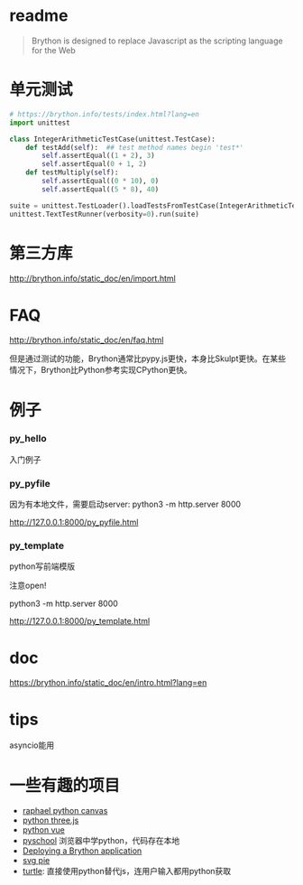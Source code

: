# readme
>  Brython is designed to replace Javascript as the scripting language for the Web

# 单元测试
```python 
# https://brython.info/tests/index.html?lang=en
import unittest

class IntegerArithmeticTestCase(unittest.TestCase):
    def testAdd(self):  ## test method names begin 'test*'
        self.assertEqual((1 + 2), 3)
        self.assertEqual(0 + 1, 2)
    def testMultiply(self):
        self.assertEqual((0 * 10), 0)
        self.assertEqual((5 * 8), 40)

suite = unittest.TestLoader().loadTestsFromTestCase(IntegerArithmeticTestCase)
unittest.TextTestRunner(verbosity=0).run(suite)
```

# 第三方库
http://brython.info/static_doc/en/import.html

# FAQ
http://brython.info/static_doc/en/faq.html

但是通过测试的功能，Brython通常比pypy.js更快，本身比Skulpt更快。在某些情况下，Brython比Python参考实现CPython更快。

# 例子
### py_hello
入门例子

### py_pyfile
因为有本地文件，需要启动server: python3 -m http.server 8000

http://127.0.0.1:8000/py_pyfile.html


### py_template
python写前端模版

注意open!

python3 -m http.server 8000

http://127.0.0.1:8000/py_template.html

# doc
https://brython.info/static_doc/en/intro.html?lang=en

# tips
asyncio能用



# 一些有趣的项目
*  [raphael python canvas](https://brython.info/gallery/raphael/basic.html)
*  [python three.js](https://brython.info/gallery/three.html)
*  [python vue](https://github.com/stefanhoelzl/vue.py)
*  [pyschool](http://pyschool.net/) 浏览器中学python，代码存在本地
*  [Deploying a Brython application](https://brython.info/static_doc/en/deploy.html)
*  [svg pie](http://brython.info/gallery/svg_pie_chart.html)
*  [turtle](http://brython.info/gallery/turtle.html): 直接使用python替代js，连用户输入都用python获取